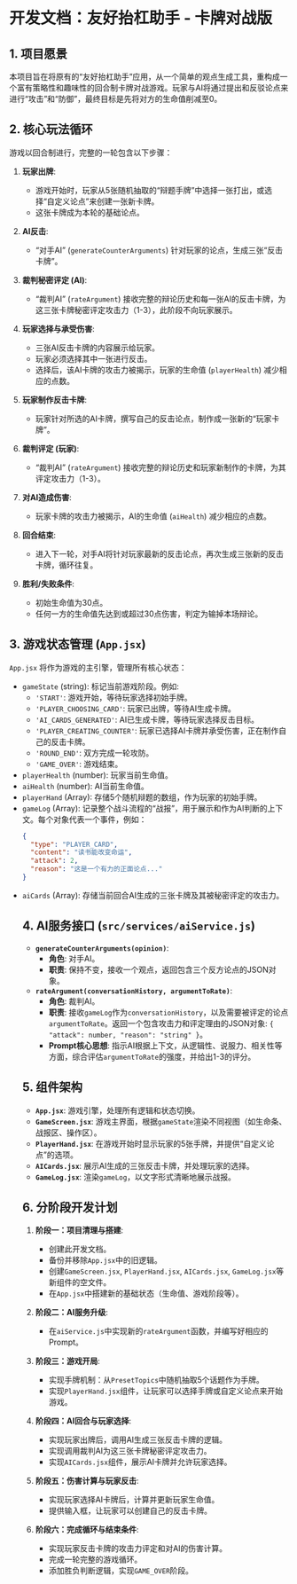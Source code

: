 # 开发文档：友好抬杠助手 - 卡牌对战版

## 1. 项目愿景

本项目旨在将原有的“友好抬杠助手”应用，从一个简单的观点生成工具，重构成一个富有策略性和趣味性的回合制卡牌对战游戏。玩家与AI将通过提出和反驳论点来进行“攻击”和“防御”，最终目标是先将对方的生命值削减至0。

## 2. 核心玩法循环

游戏以回合制进行，完整的一轮包含以下步骤：

1.  **玩家出牌**:
    *   游戏开始时，玩家从5张随机抽取的“辩题手牌”中选择一张打出，或选择“自定义论点”来创建一张新卡牌。
    *   这张卡牌成为本轮的基础论点。

2.  **AI反击**:
    *   “对手AI” (`generateCounterArguments`) 针对玩家的论点，生成三张“反击卡牌”。

3.  **裁判秘密评定 (AI)**:
    *   “裁判AI” (`rateArgument`) 接收完整的辩论历史和每一张AI的反击卡牌，为这三张卡牌秘密评定攻击力（1-3），此阶段不向玩家展示。

4.  **玩家选择与承受伤害**:
    *   三张AI反击卡牌的内容展示给玩家。
    *   玩家必须选择其中一张进行反击。
    *   选择后，该AI卡牌的攻击力被揭示，玩家的生命值 (`playerHealth`) 减少相应的点数。

5.  **玩家制作反击卡牌**:
    *   玩家针对所选的AI卡牌，撰写自己的反击论点，制作成一张新的“玩家卡牌”。

6.  **裁判评定 (玩家)**:
    *   “裁判AI” (`rateArgument`) 接收完整的辩论历史和玩家新制作的卡牌，为其评定攻击力（1-3）。

7.  **对AI造成伤害**:
    *   玩家卡牌的攻击力被揭示，AI的生命值 (`aiHealth`) 减少相应的点数。

8.  **回合结束**:
    *   进入下一轮，对手AI将针对玩家最新的反击论点，再次生成三张新的反击卡牌，循环往复。

9.  **胜利/失败条件**:
    *   初始生命值为30点。
    *   任何一方的生命值先达到或超过30点伤害，判定为输掉本场辩论。

## 3. 游戏状态管理 (`App.jsx`)

`App.jsx` 将作为游戏的主引擎，管理所有核心状态：

*   `gameState` (string): 标记当前游戏阶段。例如:
    *   `'START'`: 游戏开始，等待玩家选择初始手牌。
    *   `'PLAYER_CHOOSING_CARD'`: 玩家已出牌，等待AI生成卡牌。
    *   `'AI_CARDS_GENERATED'`: AI已生成卡牌，等待玩家选择反击目标。
    *   `'PLAYER_CREATING_COUNTER'`: 玩家已选择AI卡牌并承受伤害，正在制作自己的反击卡牌。
    *   `'ROUND_END'`: 双方完成一轮攻防。
    *   `'GAME_OVER'`: 游戏结束。
*   `playerHealth` (number): 玩家当前生命值。
*   `aiHealth` (number): AI当前生命值。
*   `playerHand` (Array<string>): 存储5个随机辩题的数组，作为玩家的初始手牌。
*   `gameLog` (Array<Object>): 记录整个战斗流程的“战报”，用于展示和作为AI判断的上下文。每个对象代表一个事件，例如：
    ```json
    {
      "type": "PLAYER_CARD",
      "content": "读书能改变命运",
      "attack": 2,
      "reason": "这是一个有力的正面论点..."
    }
    ```
*   `aiCards` (Array<Object>): 存储当前回合AI生成的三张卡牌及其被秘密评定的攻击力。

## 4. AI服务接口 (`src/services/aiService.js`)

*   **`generateCounterArguments(opinion)`**:
    *   **角色**: 对手AI。
    *   **职责**: 保持不变，接收一个观点，返回包含三个反方论点的JSON对象。
*   **`rateArgument(conversationHistory, argumentToRate)`**:
    *   **角色**: 裁判AI。
    *   **职责**: 接收`gameLog`作为`conversationHistory`，以及需要被评定的论点`argumentToRate`。返回一个包含攻击力和评定理由的JSON对象: `{ "attack": number, "reason": "string" }`。
    *   **Prompt核心思想**: 指示AI根据上下文，从逻辑性、说服力、相关性等方面，综合评估`argumentToRate`的强度，并给出1-3的评分。

## 5. 组件架构

*   **`App.jsx`**: 游戏引擎，处理所有逻辑和状态切换。
*   **`GameScreen.jsx`**: 游戏主界面，根据`gameState`渲染不同视图（如生命条、战报区、操作区）。
*   **`PlayerHand.jsx`**: 在游戏开始时显示玩家的5张手牌，并提供“自定义论点”的选项。
*   **`AICards.jsx`**: 展示AI生成的三张反击卡牌，并处理玩家的选择。
*   **`GameLog.jsx`**: 渲染`gameLog`，以文字形式清晰地展示战报。

## 6. 分阶段开发计划

1.  **阶段一：项目清理与搭建**:
    *   创建此开发文档。
    *   备份并移除`App.jsx`中的旧逻辑。
    *   创建`GameScreen.jsx`, `PlayerHand.jsx`, `AICards.jsx`, `GameLog.jsx`等新组件的空文件。
    *   在`App.jsx`中搭建新的基础状态（生命值、游戏阶段等）。

2.  **阶段二：AI服务升级**:
    *   在`aiService.js`中实现新的`rateArgument`函数，并编写好相应的Prompt。

3.  **阶段三：游戏开局**:
    *   实现手牌机制：从`PresetTopics`中随机抽取5个话题作为手牌。
    *   实现`PlayerHand.jsx`组件，让玩家可以选择手牌或自定义论点来开始游戏。

4.  **阶段四：AI回合与玩家选择**:
    *   实现玩家出牌后，调用AI生成三张反击卡牌的逻辑。
    *   实现调用裁判AI为这三张卡牌秘密评定攻击力。
    *   实现`AICards.jsx`组件，展示AI卡牌并允许玩家选择。

5.  **阶段五：伤害计算与玩家反击**:
    *   实现玩家选择AI卡牌后，计算并更新玩家生命值。
    *   提供输入框，让玩家可以创建自己的反击卡牌。

6.  **阶段六：完成循环与结束条件**:
    *   实现玩家反击卡牌的攻击力评定和对AI的伤害计算。
    *   完成一轮完整的游戏循环。
    *   添加胜负判断逻辑，实现`GAME_OVER`阶段。
